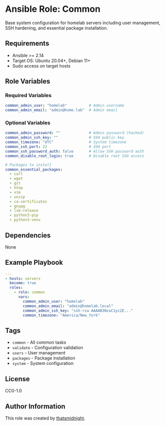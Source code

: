 # Ansible Role: Common

Base system configuration for homelab servers including user management, SSH hardening, and essential package installation.

## Requirements

- Ansible >= 2.14
- Target OS: Ubuntu 20.04+, Debian 11+
- Sudo access on target hosts

## Role Variables

### Required Variables
```yaml
common_admin_user: "homelab"          # Admin username
common_admin_email: "admin@home.lab"  # Admin email
```

### Optional Variables
```yaml
common_admin_password: ""             # Admin password (hashed)
common_admin_ssh_key: ""              # SSH public key
common_timezone: "UTC"                # System timezone
common_ssh_port: 22                   # SSH port
common_ssh_password_auth: false       # Allow SSH password auth
common_disable_root_login: true       # Disable root SSH access

# Packages to install
common_essential_packages:
  - curl
  - wget
  - git
  - htop
  - vim
  - unzip
  - ca-certificates
  - gnupg
  - lsb-release
  - python3-pip
  - python3-venv
```

## Dependencies

None

## Example Playbook

```yaml
---
- hosts: servers
  become: true
  roles:
    - role: common
      vars:
        common_admin_user: "homelab"
        common_admin_email: "admin@homelab.local"
        common_admin_ssh_key: "ssh-rsa AAAAB3NzaC1yc2E..."
        common_timezone: "America/New_York"
```

## Tags

- `common` - All common tasks
- `validate` - Configuration validation
- `users` - User management
- `packages` - Package installation
- `system` - System configuration

## License

CC0-1.0

## Author Information

This role was created by [thatsmidnight](https://github.com/thatsmidnight).
